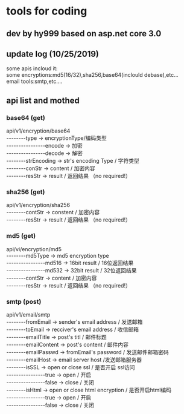 # tools for coding
## dev by hy999 based on asp.net core 3.0

## update log (10/25/2019)
some apis incloud it:  
some encryptions:md5(16/32),sha256,base64(inclould debase),etc...  
email tools:smtp,etc....  
## api list and mothed  
### base64 (get)  
api/v1/encryption/base64  
--------type -> encryptionType/编码类型  
----------------encode -> 加密  
----------------decode -> 解密  
--------strEncoding -> str's encoding Type / 字符类型  
--------conStr -> content / 加密内容  
--------resStr -> result / 返回结果 （no required!）  
  
### sha256 (get)  
api/v1/encryption/sha256  
--------contStr -> constent / 加密内容  
--------resStr -> result / 返回结果 （no required!）  
  
### md5 (get)  
api/vi/encryption/md5  
--------md5Type -> md5 encryption type  
----------------md516 -> 16bit result  / 16位返回结果  
----------------md532 -> 32bit result / 32位返回结果  
--------contStr -> content / 加密内容  
--------resStr -> result / 返回结果 （no required!）  
### smtp (post)  
api/v1/email/smtp  
--------fromEmail -> sender's email address / 发送邮箱  
--------toEmail -> recciver's email address / 收信邮箱  
--------emailTitle -> post's titl / 邮件标题  
--------emailContent -> post's content / 邮件内容  
--------emailPasswd -> fromEmail's password / 发送邮件邮箱密码  
--------emailHost -> email server host /发送邮箱服务器  
--------isSSL -> open or close ssl / 是否开启 ssl访问  
----------------true -> open / 开启  
----------------false -> close / 关闭  
--------isHtml -> open or close html encryption / 是否开启html编码  
----------------true -> open / 开启  
----------------false -> close / 关闭  
  

